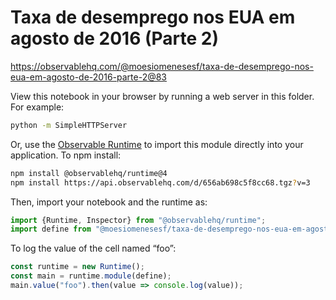 # Taxa de desemprego nos EUA em agosto de 2016 (Parte 2)

https://observablehq.com/@moesiomenesesf/taxa-de-desemprego-nos-eua-em-agosto-de-2016-parte-2@83

View this notebook in your browser by running a web server in this folder. For
example:

~~~sh
python -m SimpleHTTPServer
~~~

Or, use the [Observable Runtime](https://github.com/observablehq/runtime) to
import this module directly into your application. To npm install:

~~~sh
npm install @observablehq/runtime@4
npm install https://api.observablehq.com/d/656ab698c5f8cc68.tgz?v=3
~~~

Then, import your notebook and the runtime as:

~~~js
import {Runtime, Inspector} from "@observablehq/runtime";
import define from "@moesiomenesesf/taxa-de-desemprego-nos-eua-em-agosto-de-2016-parte-2";
~~~

To log the value of the cell named “foo”:

~~~js
const runtime = new Runtime();
const main = runtime.module(define);
main.value("foo").then(value => console.log(value));
~~~
